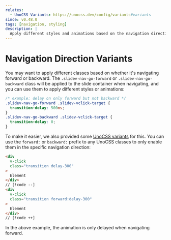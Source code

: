 ```yaml
---
relates:
  - UnoCSS Variants: https://unocss.dev/config/variants#variants
since: v0.48.0
tags: [navigation, styling]
description: |
  Apply different styles and animations based on the navigation direction.
---
```


# Navigation Direction Variants

You may want to apply different classes based on whether it's navigating forward or backward. The `.slidev-nav-go-forward` or `.slidev-nav-go-backward` class will be applied to the slide container when navigating, and you can use them to apply different styles or animations:

```css
/* example: delay on only forward but not backward */
.slidev-nav-go-forward .slidev-vclick-target {
  transition-delay: 500ms;
}
.slidev-nav-go-backward .slidev-vclick-target {
  transition-delay: 0;
}
```

To make it easier, we also provided some [UnoCSS variants](https://github.com/slidevjs/slidev/blob/6adcf2016b8fb0cab65cf150221f1f67a76a2dd8/packages/client/uno.config.ts#L32-L38) for this. You can use the `forward:` or `backward:` prefix to any UnoCSS classes to only enable them in the specific navigation direction:

```html
<div
  v-click
  class="transition delay-300"
>
  Element
</div>
// [!code --]
<div
  v-click
  class="transition forward:delay-300"
>
  Element
</div>
// [!code ++]
```

In the above example, the animation is only delayed when navigating forward.
